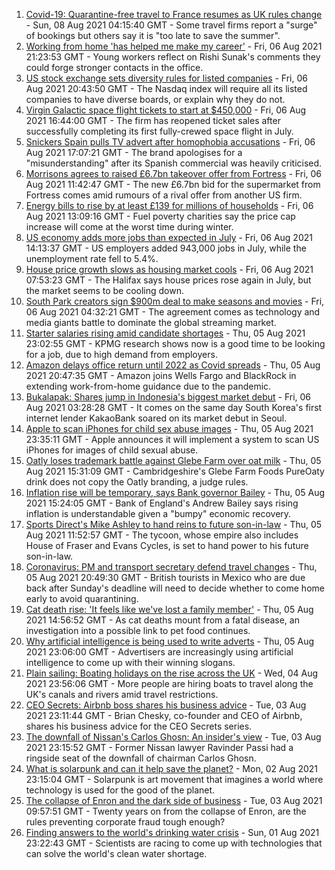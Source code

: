 1. [Covid-19: Quarantine-free travel to France resumes as UK rules change](https://www.bbc.co.uk/news/uk-58130944) - Sun, 08 Aug 2021 04:15:40 GMT - Some travel firms report a "surge" of bookings but others say it is "too late to save the summer".
2. [Working from home 'has helped me make my career'](https://www.bbc.co.uk/news/business-58091059) - Fri, 06 Aug 2021 21:23:53 GMT - Young workers reflect on Rishi Sunak's comments they could forge stronger contacts in the office.
3. [US stock exchange sets diversity rules for listed companies](https://www.bbc.co.uk/news/business-58123730) - Fri, 06 Aug 2021 20:43:50 GMT - The Nasdaq index will require all its listed companies to have diverse boards, or explain why they do not.
4. [Virgin Galactic space flight tickets to start at $450,000](https://www.bbc.co.uk/news/business-58120009) - Fri, 06 Aug 2021 16:44:00 GMT - The firm has reopened ticket sales after successfully completing its first fully-crewed space flight in July.
5. [Snickers Spain pulls TV advert after homophobia accusations](https://www.bbc.co.uk/news/world-europe-58120598) - Fri, 06 Aug 2021 17:07:21 GMT - The brand apologises for a "misunderstanding" after its Spanish commercial was heavily criticised.
6. [Morrisons agrees to raised £6.7bn takeover offer from Fortress](https://www.bbc.co.uk/news/business-58112224) - Fri, 06 Aug 2021 11:42:47 GMT - The new £6.7bn bid for the supermarket from Fortress comes amid rumours of a rival offer from another US firm.
7. [Energy bills to rise by at least £139 for millions of households](https://www.bbc.co.uk/news/business-58106105) - Fri, 06 Aug 2021 13:09:16 GMT - Fuel poverty charities say the price cap increase will come at the worst time during winter.
8. [US economy adds more jobs than expected in July](https://www.bbc.co.uk/news/business-58118016) - Fri, 06 Aug 2021 14:13:37 GMT - US employers added 943,000 jobs in July, while the unemployment rate fell to 5.4%.
9. [House price growth slows as housing market cools](https://www.bbc.co.uk/news/business-58112221) - Fri, 06 Aug 2021 07:53:23 GMT - The Halifax says house prices rose again in July, but the market seems to be cooling down.
10. [South Park creators sign $900m deal to make seasons and movies](https://www.bbc.co.uk/news/business-58109993) - Fri, 06 Aug 2021 04:32:21 GMT - The agreement comes as technology and media giants battle to dominate the global streaming market.
11. [Starter salaries rising amid candidate shortages](https://www.bbc.co.uk/news/business-58104399) - Thu, 05 Aug 2021 23:02:55 GMT - KPMG research shows now is a good time to be looking for a job, due to high demand from employers.
12. [Amazon delays office return until 2022 as Covid spreads](https://www.bbc.co.uk/news/business-58108457) - Thu, 05 Aug 2021 20:47:35 GMT - Amazon joins Wells Fargo and BlackRock in extending work-from-home guidance due to the pandemic.
13. [Bukalapak: Shares jump in Indonesia's biggest market debut](https://www.bbc.co.uk/news/business-58109992) - Fri, 06 Aug 2021 03:28:28 GMT - It comes on the same day South Korea's first internet lender KakaoBank soared on its market debut in Seoul.
14. [Apple to scan iPhones for child sex abuse images](https://www.bbc.co.uk/news/technology-58109748) - Thu, 05 Aug 2021 23:35:11 GMT - Apple announces it will implement a system to scan US iPhones for images of child sexual abuse.
15. [Oatly loses trademark battle against Glebe Farm over oat milk](https://www.bbc.co.uk/news/uk-england-cambridgeshire-58102252) - Thu, 05 Aug 2021 15:31:09 GMT - Cambridgeshire's Glebe Farm Foods PureOaty drink does not copy the Oatly branding, a judge rules.
16. [Inflation rise will be temporary, says Bank governor Bailey](https://www.bbc.co.uk/news/business-58098118) - Thu, 05 Aug 2021 15:24:05 GMT - Bank of England's Andrew Bailey says rising inflation is understandable given a "bumpy" economic recovery.
17. [Sports Direct's Mike Ashley to hand reins to future son-in-law](https://www.bbc.co.uk/news/business-58097496) - Thu, 05 Aug 2021 11:52:57 GMT - The tycoon, whose empire also includes House of Fraser and Evans Cycles, is set to hand power to his future son-in-law.
18. [Coronavirus: PM and transport secretary defend travel changes](https://www.bbc.co.uk/news/uk-58100523) - Thu, 05 Aug 2021 20:49:30 GMT - British tourists in Mexico who are due back after Sunday's deadline will need to decide whether to come home early to avoid quarantining.
19. [Cat death rise: 'It feels like we've lost a family member'](https://www.bbc.co.uk/news/business-58090354) - Thu, 05 Aug 2021 14:56:52 GMT - As cat deaths mount from a fatal disease, an investigation into a possible link to pet food continues.
20. [Why artificial intelligence is being used to write adverts](https://www.bbc.co.uk/news/business-57781557) - Thu, 05 Aug 2021 23:06:00 GMT - Advertisers are increasingly using artificial intelligence to come up with their winning slogans.
21. [Plain sailing: Boating holidays on the rise across the UK](https://www.bbc.co.uk/news/business-58069855) - Wed, 04 Aug 2021 23:56:06 GMT - More people are hiring boats to travel along the UK's canals and rivers amid travel restrictions.
22. [CEO Secrets: Airbnb boss shares his business advice](https://www.bbc.co.uk/news/business-58025562) - Tue, 03 Aug 2021 23:11:44 GMT - Brian Chesky, co-founder and CEO of Airbnb, shares his business advice for the CEO Secrets series.
23. [The downfall of Nissan's Carlos Ghosn: An insider's view](https://www.bbc.co.uk/news/business-58070929) - Tue, 03 Aug 2021 23:15:52 GMT - Former Nissan lawyer Ravinder Passi had a ringside seat of the downfall of chairman Carlos Ghosn.
24. [What is solarpunk and can it help save the planet?](https://www.bbc.co.uk/news/business-57761297) - Mon, 02 Aug 2021 23:15:04 GMT - Solarpunk is art movement that imagines a world where technology is used for the good of the planet.
25. [The collapse of Enron and the dark side of business](https://www.bbc.co.uk/news/business-58026162) - Tue, 03 Aug 2021 09:57:51 GMT - Twenty years on from the collapse of Enron, are the rules preventing corporate fraud tough enough?
26. [Finding answers to the world's drinking water crisis](https://www.bbc.co.uk/news/business-57847654) - Sun, 01 Aug 2021 23:22:43 GMT - Scientists are racing to come up with technologies that can solve the world's clean water shortage.
